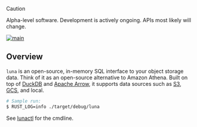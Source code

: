 > [!CAUTION]
> Alpha-level software. Development is actively ongoing. APIs most likely will change.

[![main](https://github.com/flowerinthenight/luna/actions/workflows/main.yml/badge.svg)](https://github.com/flowerinthenight/luna/actions/workflows/main.yml)

## Overview

`luna` is an open-source, in-memory SQL interface to your object storage data. Think of it as an open-source alternative to Amazon Athena. Built on top of [DuckDB](https://duckdb.org/) and [Apache Arrow](https://arrow.apache.org/), it supports data sources such as [S3](https://aws.amazon.com/s3/), [GCS](https://cloud.google.com/storage?hl=en), and local.

```sh
# Sample run:
$ RUST_LOG=info ./target/debug/luna
```

See [lunactl](https://github.com/flowerinthenight/lunactl/) for the cmdline.
